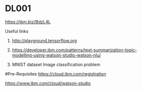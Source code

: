 # DL001


https://ibm.biz/BdzL4L



Useful links

1) http://playground.tensorflow.org 

2) https://developer.ibm.com/patterns/text-summarization-topic-modelling-using-watson-studio-watson-nlu/

3) MNIST dataset Image classification problem


#Pre-Requisites
https://cloud.ibm.com/registration


https://www.ibm.com/cloud/watson-studio


